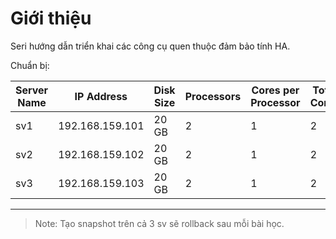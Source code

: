 # Giới thiệu

Seri hướng dẫn triển khai các công cụ quen thuộc đảm bảo tính HA.

Chuẩn bị:

| Server Name | IP Address        | Disk Size | Processors | Cores per Processor | Total Cores | Memory (RAM) | Network Type |
|--------------|------------------|------------|-------------|----------------------|--------------|----------------|----------------|
| sv1          | 192.168.159.101  | 20 GB      | 2           | 1                    | 2            | 4 GB           | NAT            |
| sv2          | 192.168.159.102  | 20 GB      | 2           | 1                    | 2            | 4 GB           | NAT            |
| sv3          | 192.168.159.103  | 20 GB      | 2           | 1                    | 2            | 4 GB           | NAT            |

---

>Note: Tạo snapshot trên cả 3 sv sẽ rollback sau mỗi bài học.

